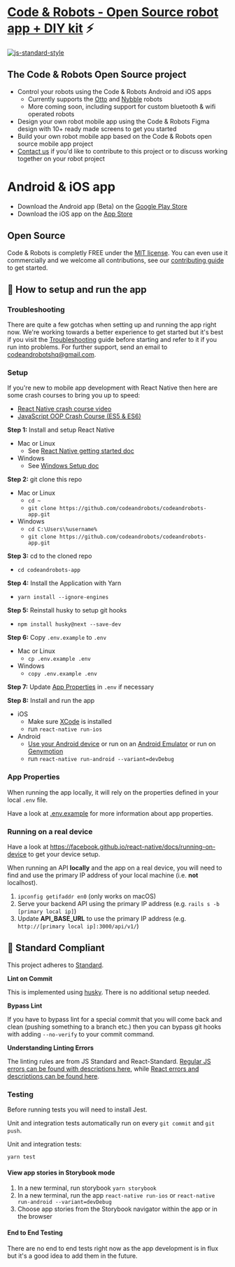 # [Code & Robots - Open Source robot app + DIY kit](http://codeandrobots.com) ⚡
[![js-standard-style](https://img.shields.io/badge/code%20style-standard-brightgreen.svg?style=flat)](http://standardjs.com/)

## The Code & Robots Open Source project

- Control your robots using the Code & Robots Android and iOS apps
   - Currently supports the [Otto](https://www.ottodiy.com) and [Nybble](https://www.indiegogo.com/projects/nybble-world-s-cutest-open-source-robotic-kitten) robots
   - More coming soon, including support for custom bluetooth & wifi operated robots
- Design your own robot mobile app using the Code & Robots Figma design with 10+ ready made screens to get you started
- Build your own robot mobile app based on the Code & Robots open source mobile app project
- [Contact us](mailto:codeandrobotshq@gmail.com) if you'd like to contribute to this project or to discuss working together on your robot project

# Android & iOS app

- Download the Android app (Beta) on the [Google Play Store](https://play.google.com/store/apps/details?id=com.codeandrobots.beta&ah=fmxnGH-WXpRTFOPNCggRzlARIIk)
- Download the iOS app on the [App Store](https://itunes.apple.com/us/app/code-robots/id1462402633?mt=8)

## Open Source

Code & Robots is completly FREE under the [MIT license](https://github.com/codeandrobots/codeandrobots/blob/master/LICENSE). You can even use it commercially and we welcome all contributions, see our [contributing guide](CONTRIBUTING.md) to get started.

## :rocket: How to setup and run the app

### Troubleshooting

There are quite a few gotchas when setting up and running the app right now. We're working towards a better experience to get started but it's best if you visit the [Troubleshooting](TROUBLESHOOTING.md) guide before starting and refer to it if you run into problems. For further support, send an email to [codeandrobotshq@gmail.com](mailto:codeandrobotshq@gmail.com).

### Setup

If you're new to mobile app development with React Native then here are some crash courses to bring you up to speed:
  * [React Native crash course video](https://www.youtube.com/watch?v=mkualZPRZCs)
  * [JavaScript OOP Crash Course (ES5 & ES6)](https://www.youtube.com/watch?v=vDJpGenyHaA)

**Step 1:** Install and setup React Native
  * Mac or Linux
    * See [React Native getting started doc](https://facebook.github.io/react-native/docs/getting-started)
  * Windows
    * See [Windows Setup doc](https://github.com/codeandrobots/codeandrobots-app/blob/master/SETUP_WINDOWS.md)

**Step 2:** git clone this repo
  * Mac or Linux
    * ```cd ~```
    * ```git clone https://github.com/codeandrobots/codeandrobots-app.git```
  * Windows
    * ```cd C:\Users\%username%```
    * ```git clone https://github.com/codeandrobots/codeandrobots-app.git```

**Step 3:** cd to the cloned repo
  * ```cd codeandrobots-app```

**Step 4:** Install the Application with Yarn
  * ```yarn install --ignore-engines```

**Step 5:** Reinstall husky to setup git hooks
  * ```npm install husky@next --save-dev```

**Step 6:** Copy `.env.example` to `.env`
  * Mac or Linux
    * ```cp .env.example .env```
  * Windows
    * ```copy .env.example .env```

**Step 7:** Update [App Properties](#app-properties) in ```.env``` if necessary

**Step 8:** Install and run the app
  * iOS
    * Make sure [XCode](https://developer.apple.com/xcode/) is installed
    * run `react-native run-ios`
  * Android
    * [Use your Android device](https://facebook.github.io/react-native/docs/running-on-device) or run on an [Android Emulator](https://medium.com/@Charles_Stover/create-a-react-native-app-on-an-android-emulator-1c0d94f288ae) or run on [Genymotion](https://www.genymotion.com)
    * run `react-native run-android --variant=devDebug`

### App Properties

When running the app locally, it will rely on the properties defined in your local `.env` file.

Have a look at [.env.example](https://github.com/codeandrobots/codeandrobots-kit/blob/master/app/.env.example) for more information about app properties.

### Running on a real device

Have a look at https://facebook.github.io/react-native/docs/running-on-device to get your device setup.

When running an API **locally** and the app on a real device, you will need to find and use the primary IP address of your local machine (i.e. **not** localhost).
1. `ipconfig getifaddr en0` (only works on macOS)
2. Serve your backend API using the primary IP address (e.g. `rails s -b [primary local ip]`)
3. Update **API_BASE_URL** to use the primary IP address (e.g. `http://[primary local ip]:3000/api/v1/`)

## :no_entry_sign: Standard Compliant

This project adheres to [Standard](https://github.com/standard/standard).

**Lint on Commit**

This is implemented using [husky](https://github.com/typicode/husky). There is no additional setup needed.

**Bypass Lint**

If you have to bypass lint for a special commit that you will come back and clean (pushing something to a branch etc.) then you can bypass git hooks with adding `--no-verify` to your commit command.

**Understanding Linting Errors**

The linting rules are from JS Standard and React-Standard. [Regular JS errors can be found with descriptions here](http://eslint.org/docs/rules/), while [React errors and descriptions can be found here](https://github.com/yannickcr/eslint-plugin-react).

### Testing

Before running tests you will need to install Jest.

Unit and integration tests automatically run on every ```git commit``` and ```git push```.

Unit and integration tests:
```
yarn test
```

#### View app stories in Storybook mode

1. In a new terminal, run storybook `yarn storybook`
2. In a new terminal, run the app `react-native run-ios` or `react-native run-android --variant=devDebug`
3. Choose app stories from the Storybook navigator within the app or in the browser

#### End to End Testing

There are no end to end tests right now as the app development is in flux but it's a good idea to add them in the future.
